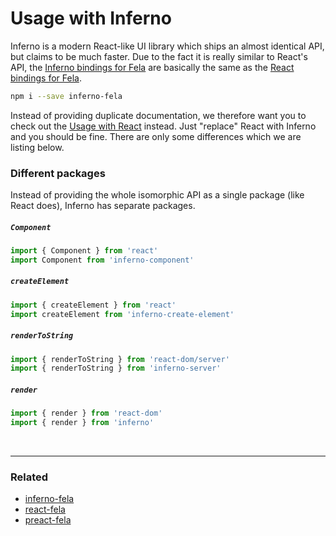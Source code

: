 # Usage with Inferno

Inferno is a modern React-like UI library which ships an almost identical API, but claims to be much faster.
Due to the fact it is really similar to React's API, the [Inferno bindings for Fela](https://github.com/rofrischmann/fela/tree/master/packages/inferno-fela) are basically the same as the [React bindings for Fela](https://github.com/rofrischmann/fela/tree/master/packages/react-fela).

```sh
npm i --save inferno-fela
```

Instead of providing duplicate documentation, we therefore want you to check out the [Usage with React](UsageWithReact.md) instead. Just "replace" React with Inferno and you should be fine. There are only some differences which we are listing below.

### Different packages

Instead of providing the whole isomorphic API as a single package (like React does), Inferno has separate packages.

##### `Component`
```javascript
import { Component } from 'react'
import Component from 'inferno-component'
```

##### `createElement`
```javascript
import { createElement } from 'react'
import createElement from 'inferno-create-element'
```

##### `renderToString`
```javascript
import { renderToString } from 'react-dom/server'
import { renderToString } from 'inferno-server'
```


##### `render`
```javascript
import { render } from 'react-dom'
import { render } from 'inferno'
```


<br>

---

### Related
* [inferno-fela](https://github.com/rofrischmann/fela/tree/master/packages/inferno-fela)
* [react-fela](https://github.com/rofrischmann/fela/tree/master/packages/react-fela)
* [preact-fela](https://github.com/rofrischmann/fela/tree/master/packages/preact-fela)
